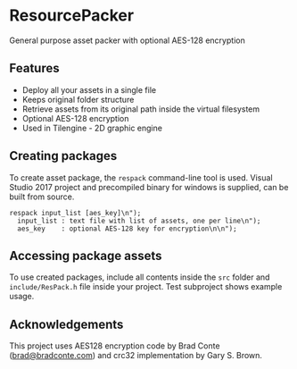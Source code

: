 # ResourcePacker
General purpose asset packer with optional AES-128 encryption

## Features
* Deploy all your assets in a single file
* Keeps original folder structure
* Retrieve assets from its original path inside the virtual filesystem
* Optional AES-128 encryption
* Used in Tilengine - 2D graphic engine

## Creating packages
To create asset package, the `respack` command-line tool is used. Visual Studio 2017 project and precompiled binary for windows is supplied, can be built from source.

```
respack input_list [aes_key]\n");
  input_list : text file with list of assets, one per line\n");
  aes_key    : optional AES-128 key for encryption\n\n");
```
## Accessing package assets
To use created packages, include all contents inside the `src` folder and `include/ResPack.h` file inside your project. Test subproject shows example usage.

## Acknowledgements
This project uses AES128 encryption code by Brad Conte (brad@bradconte.com) and crc32 implementation by Gary S. Brown.